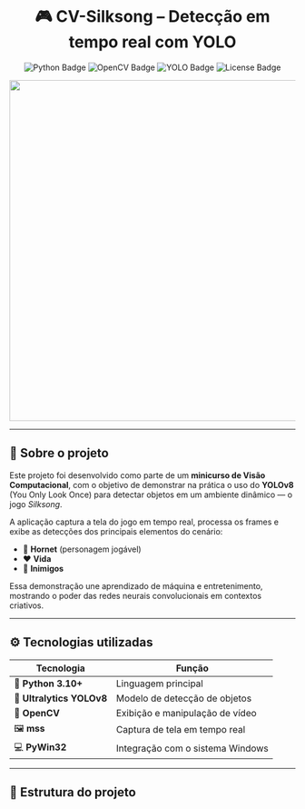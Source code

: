 <h1 align="center">🎮 CV-Silksong – Detecção em tempo real com YOLO</h1>

<p align="center">
  <img src="https://img.shields.io/badge/Python-3.10+-blue?logo=python" alt="Python Badge">
  <img src="https://img.shields.io/badge/OpenCV-vision-green?logo=opencv" alt="OpenCV Badge">
  <img src="https://img.shields.io/badge/Ultralytics-YOLOv8-orange?logo=yolo" alt="YOLO Badge">
  <img src="https://img.shields.io/badge/license-MIT-lightgrey" alt="License Badge">
</p>

<p align="center">
  <img src="https://github.com/viniciusfs14/CV-Silksong/assets/gifexample.gif" width="600">
</p>

---

## 🧠 Sobre o projeto
Este projeto foi desenvolvido como parte de um **minicurso de Visão Computacional**, com o objetivo de demonstrar na prática o uso do **YOLOv8** (You Only Look Once) para detectar objetos em um ambiente dinâmico — o jogo *Silksong*.  

A aplicação captura a tela do jogo em tempo real, processa os frames e exibe as detecções dos principais elementos do cenário:

- 🧍 **Hornet** (personagem jogável)  
- ❤️ **Vida**  
- 👾 **Inimigos**

Essa demonstração une aprendizado de máquina e entretenimento, mostrando o poder das redes neurais convolucionais em contextos criativos.

---

## ⚙️ Tecnologias utilizadas
| Tecnologia | Função |
|-------------|--------|
| 🐍 **Python 3.10+** | Linguagem principal |
| 🧠 **Ultralytics YOLOv8** | Modelo de detecção de objetos |
| 🎥 **OpenCV** | Exibição e manipulação de vídeo |
| 🖼️ **mss** | Captura de tela em tempo real |
| 💻 **PyWin32** | Integração com o sistema Windows |

---

## 📁 Estrutura do projeto
